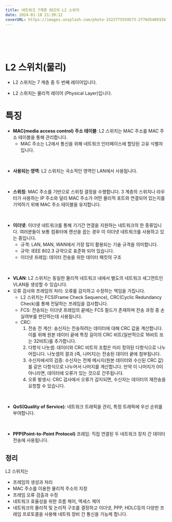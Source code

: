 ```yaml
---
title: 네트워크 7계층 OSI의 L2 스위치
date: 2024-01-18 21:39:12
coverURL: https://images.unsplash.com/photo-1522775559573-2f76d540932b?q=80&w=2835&auto=format&fit=crop&ixlib=rb-4.0.3&ixid=M3wxMjA3fDB8MHxwaG90by1wYWdlfHx8fGVufDB8fHx8fA%3D%3D
---
```

<br />
<br />
<br />

# L2 스위치(물리)


- L2 스위치는 7 계층 중 두 번째 레이어입니다.

- L2 스위치는 물리적 레이어 (Physical Layer)입니다.

# 특징

- **MAC(media access control) 주소 테이블**: L2 스위치는 MAC 주소를 MAC 주소 테이블을 통해 관리합니다.
  - MAC 주소는 L2에서 통신을 위해 네트워크 인터페이스에 할당된 고유 식별자입니다.

<br>

- **사용되는 영역**: L2 스위치는 국소적인 영역인 LAN에서 사용됩니다.

<br>

- **스위칭**: MAC 주소를 기반으로 스위칭 결정을 수행합니다. 3 계층의 스위치나 라우터가 사용하는 IP 주소와 달리 MAC 주소가 어떤 물리적 포트와 연결되어 있는지를 기억하기 위해 MAC 주소 테이블을 유지합니다.

<br>

- **이더넷**: 이더넷 네트워크를 통해 기기간 연결을 지원하는 네트워크의 한 종류입니다. 여러분들이 보통 컴퓨터에 랜선을 꼽는 경우 이 이더넷 네트워크를 사용하고 있는 중입니다.
  - 규격: LAN, MAN, WAN에서 가장 많이 활용되는 기술 규격을 의미합니다. 
  - 규약:  IEEE 802.3 규약으로 표준화 되어 있습니다.
  - 이더넷 프레임: 데이터 전송을 위한 데이터 패킷의 구조

<br>

- **VLAN**: L2 스위치는 동일한 물리적 네트워크 내에서 별도의 네트워크 세그먼트인 VLAN을 생성할 수 있습니다. 
- 오류 검사와 프레임의 처리: 오류를 감지하고 수정하는 책임을 가집니다. 
  - L2 스위치는 FCS(Frame Check Sequence), CRC(Cyclic Redundancy Check)를 통해 전달하는 프레임을 검사합니다.
  - FCS: 전송되는 이더넷 프레임의 끝에는 FCS 필드가 존재하며 전송 과정 중 손실여부를 판단하는데 사용됩니다.
  - CRC:
    1. 전송 전 계산: 송신자는 전송하려는 데이터에 대해 CRC 값을 계산합니다. 이를 위해 원본 데이터 끝에 특정 길이의 CRC 비트(일반적으로 16비트 또는 32비트)를 추가합니다.
    2. 다항식 나눗셈: 데이터와 CRC 비트의 조합은 미리 정의된 다항식으로 나누어집니다. 나눗셈의 결과 (즉, 나머지)는 전송된 데이터 끝에 첨부됩니다.
    3. 수신자에서의 검증: 수신자는 전체 메시지(원본 데이터와 수신된 CRC 값)를 같은 다항식으로 나누어서 나머지를 계산합니다. 만약 이 나머지가 0이 아니라면, 데이터에 오류가 있는 것으로 간주됩니다.
    4. 오류 발생시: CRC 검사에서 오류가 감지되면, 수신자는 데이터의 재전송을 요청할 수 있습니다.
  

<br>

- **QoS(Quality of Service)**: 네트워크 트래픽을 관리, 특정 트래픽에 우선 순위를 부여합니다.

<br>

- **PPP(Point-to-Point Protocol)** 프레임: 직접 연결된 두 네트워크 장치 간 데이터 전송에 사용됩니다.
  
  
## 정리

L2 스위치는 

- 프레임의 생성과 처리
- MAC 주소를 이용한 물리적 주소의 지정
- 프레임 오류 검출과 수정
- 네트워크 효율성을 위한 흐름 제어, 액세스 제어
- 네트워크의 물리적 및 논리적 구조를 결정하고 이더넷, PPP, HDLC등의 다양한 프레임 프로토콜을 사용해 네트워 장비 간 통신을 가능케 합니다. 

